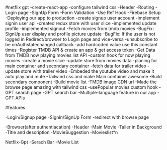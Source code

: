 #netflix gpt
-create-react-app
-configure tailwind css
-Header
-Routing
-Login page
-SignUp Form
-Form Validation
-Use Ref Hook
-Firebase Setup
-Deploying our app to production
-create signup user account
-implement signin user api
-created redux  store with user slice
-implemented update profile
-implemented signout
-Fetch movies from tmdb  movies
-BugFix: SignUp user display and profile picture update
-BugFix: If the user is not logged in Redirect/browser to Login page and vice-versa
-unsubscribe to be onAuthstatechanged callback
-add hardcoded value use this constant times
-Register TMDB API & create an app & get access token
-Get Data from TMDB now playing movies list API
-custom hook for now playing movies
-create a movie slice
-update store from movies data
-planing for main container and secondary container
-fetch data for trailer video
-update store with trailer video
-Embeded the youtube video and make it auto play and mute
-Tailwind css and make Main container awesome
-Build secondary component
-Build movie list
-TMDB image CDN url
-Made the browse page amazing with tailwind css
-usePopular movies custom hook
-GPT search page
-GPT search bar
-Multiple-language feature in our app
-GPT APIs



#features

-Login/Signup page
  -Signin/SignUp Form
  -redirect with browse page

 -Browser(after authentiacation)
  -Header
  -Main Movie
     -Tailer in Background
     -Title and description
     -MovieSuggestion
       -Movieslist*n

 Netfilx-Gpt
    -Serach Bar
    -Movie List
